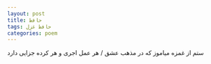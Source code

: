 ```yaml
---
layout: post
title: حافظ
tags: حافظ غزل
categories: poem
---
```


ستم از غمزه میاموز که در مذهب عشق / هر عمل اجری و هر کرده جزایی دارد